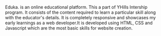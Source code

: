 Eduka. is an online educational platform. This a part of YHills Intership program. It consists of the content required to learn a particular skill along with the educator's details.
It is completely responsive and showcases my early learnings as a web developer.It is developed using HTML, CSS and Javascript which are the most basic skills for website creation.

